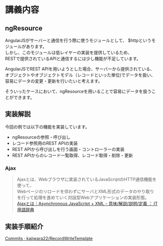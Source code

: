 # 講義内容

## ngResource
AngularJSがサーバーと通信を行う際に使うモジュールとして、
$httpというモジュールがあります。  
しかし、このモジュールは低レイヤーの実装を提供しているため、  
RESTで提供されているAPIと通信するには少し機能が不足しています。

AngularJSでREST APIを用いようとした場合、サーバーから提供されている、  
オブジェクトやオブジェクトモデル（レコードといった単位)でデータを扱い、  
容易にデータの変更・更新を行いたいと考えます。  

そういったケースにおいて、ngResourceを用いることで容易にデータを扱うことができます。  

## 実装解説

今回の例では以下の機能を実装しています。

* ngResourceの参照・呼び出し
* レコード参照用のREST APIの実装
* REST APIから呼び出しを行う画面・コントローラーの実装
* REST APIからのレコード一覧取得、レコード取得・削除・更新

### Ajax
> Ajaxとは、Webブラウザに実装されているJavaScriptのHTTP通信機能を使って、  
> Webページのリロードを伴わずにサーバとXML形式のデータのやり取りを行って処理を進めていく対話型Webアプリケーションの実装形態。
[Ajaxとは｜Asynchronous JavaScript + XML - 意味/解説/説明/定義 ： IT用語辞典](http://e-words.jp/w/Ajax.html)

## 実装手順紹介
[Commits · kajiwara22/RecordWriteTemplate](https://github.com/kajiwara22/RecordWriteTemplate/commits/feature-ApplyNgResource)
